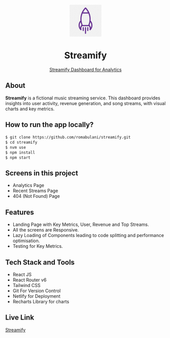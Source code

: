 
<div align="center">
  <img src="/public/streamify.png" height="100" width="100" alt="logo"/>
  <h1>Streamify</h1>
  <a href="https://streamify.netlify.app/">Streamify Dashboard for Analytics</a>
</div>

## About
**Streamify** is a fictional music streaming service. This dashboard provides insights into user activity, revenue generation, and song streams, with visual charts and key metrics.

## How to run the app locally?
```
$ git clone https://github.com/romabulani/streamify.git
$ cd streamify
$ nvm use
$ npm install
$ npm start
```


## Screens in this project
- Analytics Page
- Recent Streams Page
- 404 (Not Found) Page

## Features
- Landing Page with Key Metrics, User, Revenue and Top Streams.
- All the screens are Responsive.
- Lazy Loading of Components leading to code splitting and performance optimisation.
- Testing for Key Metrics.

## Tech Stack and Tools
- React JS
- React Router v6
- Tailwind CSS 
- Git For Version Control
- Netlify for Deployment
- Recharts Library for charts

## Live Link
[Streamify](https://streamify.netlify.app/)


